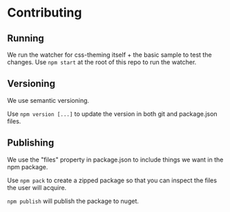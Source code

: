 # Contributing

## Running

We run the watcher for css-theming itself + the basic sample to test the changes. Use `npm start` at the root of this repo to run the watcher.

## Versioning

We use semantic versioning.

Use `npm version [...]` to update the version in both git and package.json files.

## Publishing

We use the "files" property in package.json to include things we want in the npm package.

Use `npm pack` to create a zipped package so that you can inspect the files the user will acquire.

`npm publish` will publish the package to nuget.
